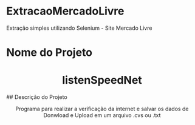 # ExtracaoMercadoLivre
Extração simples utilizando Selenium - Site Mercado Livre 
# Nome do Projeto
<h1 align="center">listenSpeedNet</h1>
## Descrição do Projeto
<p align="center">
    Programa para realizar a verificação da internet e salvar os dados de Donwload e Upload em um arquivo .cvs ou .txt
</p>
